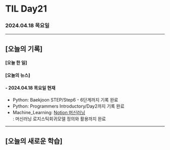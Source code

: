 # TIL Day21
### 2024.04.18 목요일

---

## [오늘의 기록]

#### [오늘 한 일]

#### [오늘의 뉴스]

#### - 2024.04.18 목요일 현재
- Python: Baekjoon STEP/Step6 - 6단계까지 기록 완료
- Python: Programmers Introductory/Day2까지 기록 완료
- Machine_Learning: [Notion 머신러닝](https://handsome-umbrella-c52.notion.site/a887c58b105a44d287c8f5d045e56f4e?pvs=4)  
: 머신러닝 로지스틱회귀모델 정의와 활용까지 완료

---
## [오늘의 새로운 학습]
